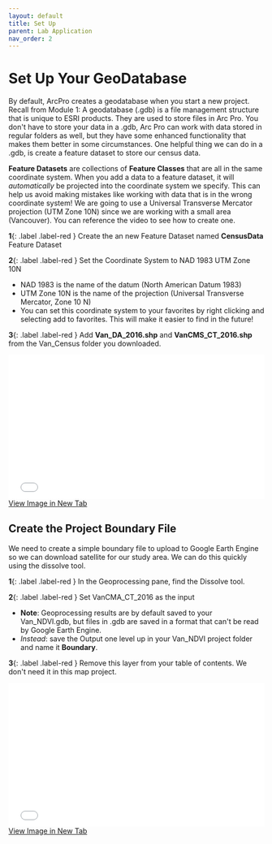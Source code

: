 ```yaml
---
layout: default
title: Set Up
parent: Lab Application
nav_order: 2
---
```


# Set Up Your GeoDatabase

By default, ArcPro creates a geodatabase when you start a new project.  Recall from Module 1: A geodatabase (.gdb) is a file management structure that is unique to ESRI products.  They are used to store files in Arc Pro. You don't have to store your data in a .gdb, Arc Pro can work with data stored in regular folders as well, but they have some enhanced functionality that makes them better in some circumstances.  One helpful thing we can do in a .gdb, is create a feature dataset to store our census data.

**Feature Datasets** are collections of **Feature Classes** that are all in the same coordinate system.  When you add a data to a feature dataset, it will *automatically* be projected into the coordinate system we specify.  This can help us avoid making mistakes like working with data that is in the wrong coordinate system!  We are going to use a Universal Transverse Mercator projection  (UTM Zone 10N) since we are working with a small area (Vancouver).  You can reference the video to see how to create one.

**1**{: .label .label-red } Create the an new Feature Dataset named **CensusData** Feature Dataset 

**2**{: .label .label-red } Set the Coordinate System to NAD 1983 UTM Zone 10N

* NAD 1983 is the name of the datum (North American Datum 1983)
* UTM Zone 10N is the name of the projection (Universal Transverse Mercator, Zone 10 N)
 * You can set this coordinate system to your favorites by right clicking and selecting add to favorites.  This will make it easier to find in the future!

**3**{: .label .label-red } Add **Van_DA_2016.shp** and **VanCMS_CT_2016.shp** from the Van_Census folder you downloaded.

<div style="overflow: hidden;
  padding-top: 56.25%;
  position: relative">
  <iframe src="content/videos/FeatureDataset.mp4" title="Processes" scrolling="no" frameborder="0"
    style="border: 0;
   height: 100%;
   left: 0;
   position: absolute;
   top: 0;
   width: 100%;">
   <p>Your browser does not support iframes.</p>
 </iframe>
</div>
<a href="content/videos/FeatureDataset.mp4" target="_blank">View Image in New Tab</a>


## Create the Project Boundary File
We need to create a simple boundary file to upload to Google Earth Engine so we can download satellite for our study area.  We can do this quickly using the dissolve tool.

**1**{: .label .label-red } In the Geoprocessing pane, find the Dissolve tool.

**2**{: .label .label-red } Set VanCMA_CT_2016 as the input

* **Note**: Geoprocessing results are by default saved to your Van_NDVI.gdb, but files in .gdb are saved in a format that can't be read by Google Earth Engine.
* *Instead*: save the Output one level up in your Van_NDVI project folder and name it **Boundary**.


**3**{: .label .label-red } Remove this layer from your table of contents.  We don't need it in this map project.	

<div style="overflow: hidden;
  padding-top: 56.25%;
  position: relative">
  <iframe src="content/videos/Dissolve.mp4" title="Processes" scrolling="no" frameborder="0"
    style="border: 0;
   height: 100%;
   left: 0;
   position: absolute;
   top: 0;
   width: 100%;">
   <p>Your browser does not support iframes.</p>
 </iframe>
</div>
<a href="content/videos/Dissolve.mp4" target="_blank">View Image in New Tab</a>
